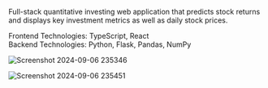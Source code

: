 Full-stack quantitative investing web application that predicts stock returns and displays key investment metrics as well as daily stock prices.

Frontend Technologies: TypeScript, React <br/>
Backend Technologies: Python, Flask, Pandas, NumPy

![Screenshot 2024-09-06 235346](https://github.com/user-attachments/assets/67c9a59b-9aa1-4fc2-9fdb-0e1e3c0bebcf)

![Screenshot 2024-09-06 235451](https://github.com/user-attachments/assets/44d323db-c2d7-4e7f-a50b-79a24edaac2e)

